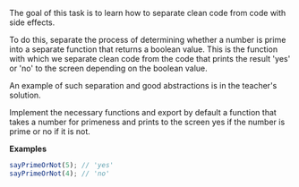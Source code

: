 The goal of this task is to learn how to separate clean code from code with side effects.

To do this, separate the process of determining whether a number is prime into a separate function that returns a boolean value. This is the function with which we separate clean code from the code that prints the result 'yes' or 'no' to the screen depending on the boolean value.

An example of such separation and good abstractions is in the teacher's solution.

Implement the necessary functions and export by default a function that takes a number for primeness and prints to the screen yes if the number is prime or no if it is not.

**Examples**

```javascript
sayPrimeOrNot(5); // 'yes'
sayPrimeOrNot(4); // 'no'
```
